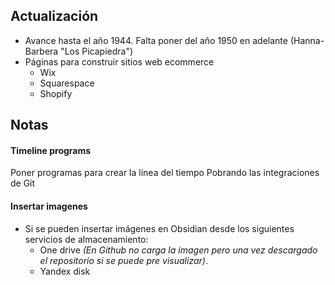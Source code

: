 ## Actualización

- Avance hasta el año 1944. Falta poner del año 1950 en adelante (Hanna-Barbera "Los Picapiedra")
- Páginas para construir sitios web ecommerce
	- Wix
	- Squarespace
	- Shopify

## Notas

#### Timeline programs

Poner programas para crear la línea del tiempo
Pobrando las integraciones de Git

#### Insertar imagenes
- Si se pueden insertar imágenes en Obsidian desde los siguientes servicios de almacenamiento:
	- One drive _(En Github no carga la imagen pero una vez descargado el repositorio si se puede pre visualizar)_.
	- Yandex disk

